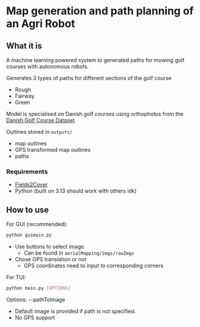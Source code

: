 # Map generation and path planning of an Agri Robot

## What it is
A machine learning powered system to generated paths for mowing golf courses with autonomous robots.

Generates 3 types of paths for different sections of the golf course
- Rough
- Fairway
- Green

Model is specialised on Danish golf courses using orthophotos from the [Danish Golf Course Dataset](https://universe.roboflow.com/sportedge/danish-golf).

Outlines stored in `outputs/`
- map outlines
- GPS transformed map outlines
- paths

### Requirements
- [Fields2Cover](https://github.com/Fields2Cover/Fields2Cover)
- Python (built on 3.13 should work with others idk)


## How to use
For GUI (recommended):

```bash
python guimain.py
```

- Use buttons to select image
    * Can be found in `aerialMapping/imgs/rawImgs`
- Chose GPS translation or not
    * GPS coordinates need to input to corresponding corners

For TUI:
```bash
python main.py [OPTIONS]
```

Options:
    --pathToImage

- Default image is provided if path is not specified.
- No GPS support
